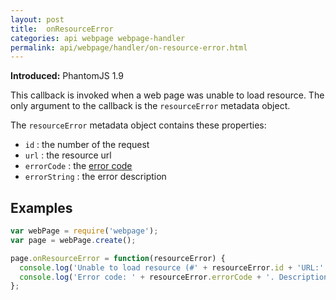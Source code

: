```yaml
---
layout: post
title:  onResourceError
categories: api webpage webpage-handler
permalink: api/webpage/handler/on-resource-error.html
---
```


**Introduced:** PhantomJS 1.9

This callback is invoked when a web page was unable to load resource. The only argument to the callback is the `resourceError` metadata object.

The `resourceError` metadata object contains these properties:

* `id`          : the number of the request
* `url`         : the resource url
* `errorCode`   : the [error code](http://qt-project.org/doc/qt-4.8/qnetworkreply.html#NetworkError-enum)
* `errorString` : the error description

## Examples

```javascript
var webPage = require('webpage');
var page = webPage.create();

page.onResourceError = function(resourceError) {
  console.log('Unable to load resource (#' + resourceError.id + 'URL:' + resourceError.url + ')');
  console.log('Error code: ' + resourceError.errorCode + '. Description: ' + resourceError.errorString);
};
```








